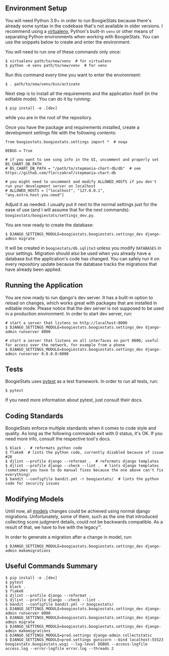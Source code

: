 ## Environment Setup
You will need Python 3.9+ in order to run BoogieStats because there's already some syntax in the codebase that's not
available in older versions.
I recommend using a [virtualenv](https://virtualenv.pypa.io/), Python's built-in `venv` or other means of separating
Python environments when working with BoogieStats.
You can use the snippets below to create and enter the environment.

You will need to run one of these commands only once:
```
$ virtualenv path/to/new/venv  # for virtualenv
$ python -m venv path/to/new/venv  # for venv
```

Run this command every time you want to enter the environment:
```
$ . path/to/new/venv/bin/activate
```

Next step is to install all the requirements and the application itself (in the editable mode).
You can do it by running:
```
$ pip install -e .[dev]
```
while you are in the root of the repository.

Once you have the package and requirements installed, create a development settings file with the following contents:
```
from boogiestats.boogiestats.settings import *  # noqa

DEBUG = True

# if you want to see song info in the UI, uncomment and properly set BS_CHART_DB_PATH
# BS_CHART_DB_PATH = "/path/to/stepmania-chart-db/db"  # see https://github.com/florczakraf/stepmania-chart-db

# you might need to uncomment and modify ALLOWED_HOSTS if you don't run your development server on localhost
# ALLOWED_HOSTS = ["localhost", "127.0.0.1", "any.extra.host.you.need"]
```
Adjust it as needed.
I usually put it next to the normal settings just for the ease of use (and I will assume that for the next commands):
`boogiestats/boogiestats/settings_dev.py`.

You are now ready to create the database:
```
$ DJANGO_SETTINGS_MODULE=boogiestats.boogiestats.settings_dev django-admin migrate
```
It will be created in `boogiestats/db.sqlite3` unless you modify `DATABASES` in your settings.
Migration should also be used when you already have a database but the application's code has changed.
You can safely run it on every repository update because the database tracks the migrations that have already been applied.

## Running the Application
You are now ready to run django's dev server. It has a built-in option to reload on changes, which works great with
packages that are installed in editable mode. Please notice that the dev server is not supposed to be used in a production
environment. In order to start dev server, run:
```
# start a server that listens on http://localhost:8000
$ DJANGO_SETTINGS_MODULE=boogiestats.boogiestats.settings_dev django-admin runserver 8000

# start a server that listens on all interfaces on port 8000; useful for access over the network, for example from a phone
$ DJANGO_SETTINGS_MODULE=boogiestats.boogiestats.settings_dev django-admin runserver 0.0.0.0:8000  
```

## Tests
BoogieStats uses [pytest](https://docs.pytest.org/) as a test framework. In order to run all tests, run:
```
$ pytest
```
If you need more information about pytest, just consult their docs.

## Coding Standards
BoogieStats enforce multiple standards when it comes to code style and quality. As long as the following commands exit
with 0 status, it's OK. If you need more info, consult the respective tool's docs.
```
$ black .  # reformats python code
$ flake8  # lints the python code, currently disabled because of issue #28
$ djlint --profile django --reformat .  # reformats django templates
$ djlint --profile django --check --lint .  # lints django templates (sometimes you have to do manual fixes because the one above can't fix everything)
$ bandit --configfile bandit.yml -r boogiestats/  # lints the python code for security issues
```

## Modifying Models
Until now, all [models](https://docs.djangoproject.com/en/stable/topics/db/models/) changes could be achieved using normal
django migrations. Unfortunately, some of them, such as the one that introduced collecting score judgment details, could
not be backwards compatible. As a result of that, we have to live with the legacy™.

In order to generate a migration after a change in model, run:
```
$ DJANGO_SETTINGS_MODULE=boogiestats.boogiestats.settings_dev django-admin makemigrations
```

## Useful Commands Summary
```
$ pip install -e .[dev]
$ pytest
$ black .
$ flake8
$ djlint --profile django --reformat .
$ djlint --profile django --check --lint .
$ bandit --configfile bandit.yml -r boogiestats/
$ DJANGO_SETTINGS_MODULE=boogiestats.boogiestats.settings_dev django-admin runserver 8000
$ DJANGO_SETTINGS_MODULE=boogiestats.boogiestats.settings_dev django-admin migrate
$ DJANGO_SETTINGS_MODULE=boogiestats.boogiestats.settings_dev django-admin makemigrations
$ DJANGO_SETTINGS_MODULE=prod.settings django-admin collectstatic
$ DJANGO_SETTINGS_MODULE=prod.settings gunicorn --bind localhost:55523 boogiestats.boogiestats.wsgi --log-level DEBUG --access-logfile access.log --error-logfile error.log --threads 2
```
